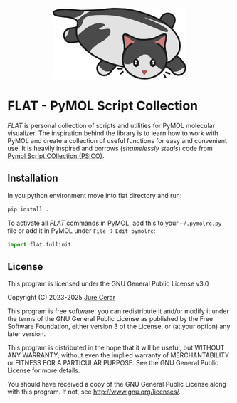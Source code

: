 <p align="center">
    <img src="docs/flatcat.png" alt="adjust" width="300">
</p> 

# FLAT - PyMOL Script Collection

_FLAT_ is personal collection of scripts and utilities for PyMOL molecular visualizer. The inspiration behind the library is to learn how to work with PyMOL and create a collection of useful functions for easy and convenient use. It is heavily inspired and borrows (_shamelessly steals_) code from [Pymol ScrIpt COllection (PSICO)](https://github.com/speleo3/pymol-psico).

## Installation

In you python environment move into flat directory and run: 

```bash
pip install .
```

To activate all _FLAT_ commands in PyMOL, add this to your `~/.pymolrc.py` file or add it in PyMOL under `File` → `Edit pymolrc`:

```python
import flat.fullinit
```

## License

This program is licensed under the GNU General Public License v3.0

Copyright (C)  2023-2025 [Jure Cerar](https://github.com/JureCerar)

This program is free software: you can redistribute it and/or modify it under the terms of the GNU General Public License as published by the Free Software Foundation, either version 3 of the License, or (at your option) any later version.

This program is distributed in the hope that it will be useful, but WITHOUT ANY WARRANTY; without even the implied warranty of MERCHANTABILITY or FITNESS FOR A PARTICULAR PURPOSE. See the GNU General Public License for more details.

You should have received a copy of the GNU General Public License along with this program. If not, see http://www.gnu.org/licenses/.